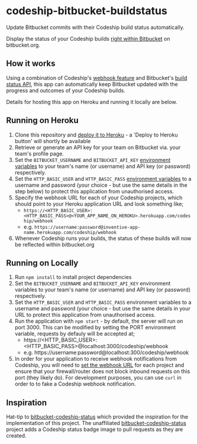 # codeship-bitbucket-buildstatus

Update Bitbucket commits with their Codeship build status automatically.

Display the status of your Codeship builds [right within Bitbucket](http://blog.bitbucket.org/2015/11/18/introducing-the-build-status-api-for-bitbucket-cloud/) on bitbucket.org.

## How it works

Using a combination of Codeship's [webhook feature](https://codeship.com/documentation/integrations/webhooks/) and Bitbucket's [build status API](http://blog.bitbucket.org/2015/11/18/introducing-the-build-status-api-for-bitbucket-cloud/), this app can automatically keep Bitbucket updated with the progress and outcomes of your Codeship builds.

Details for hosting this app on Heroku and running it locally are below.

## Running on Heroku

1. Clone this repository and [deploy it to Heroku](https://devcenter.heroku.com/articles/git#creating-a-heroku-remote) - a 'Deploy to Heroku button' will shortly be available
1. Retrieve or generate an API key for your team on Bitbucket via. your team's profile page.
1. Set the `BITBUCKET_USERNAME` and `BITBUCKET_API_KEY` [environment variables](https://devcenter.heroku.com/articles/config-vars#setting-up-config-vars-for-a-deployed-application) to your team's name (or username) and API key (or password) respectively.
1. Set the `HTTP_BASIC_USER` and `HTTP_BASIC_PASS` [environment variables](https://devcenter.heroku.com/articles/config-vars#setting-up-config-vars-for-a-deployed-application) to a username and password (your choice - but use the same details in the step below) to protect this application from unauthorised access.
1. Specify the webhook URL for each of your Codeship projects, which should point to your Heroku application URL and look something like;
    - `https://<HTTP_BASIC_USER>:<HTTP_BASIC_PASS>@<YOUR_APP_NAME_ON_HEROKU>.herokuapp.com/codeship/webhook`
    - e.g. `https://username:password@inventive-app-name.herokuapp.com/codeship/webhook`
1. Whenever Codeship runs your builds, the status of these builds will now be reflected within bitbucket.org

## Running on Locally

1. Run `npm install` to install project dependencies
1. Set the `BITBUCKET_USERNAME` and `BITBUCKET_API_KEY` environment variables to your team's name (or username) and API key (or password) respectively.
1. Set the `HTTP_BASIC_USER` and `HTTP_BASIC_PASS` environment variables to a username and password (your choice - but use the same details in your URL to protect this application from unauthorised access.
1. Run the application with `npm start` - by default, the server will run on port 3000. This can be modified by setting the PORT environment variable, requests by defauly will be accepted at;
    - https://<HTTP_BASIC_USER>:<HTTP_BASIC_PASS>@localhost:3000/codeship/webhook
    - e.g. https://username:password@localhost:300/codeship/webhook
1. In order for your application to receive webhook notifications from Codeship, you will need to [set the webhook URL](https://codeship.com/documentation/integrations/webhooks/) for each project and ensure that your firewall/router does not block inbound requests on this port (they likely do). For development purposes, you can use `curl` in order to to fake a Codeship webhook notification.

## Inspiration

Hat-tip to [bitbucket-codeship-status](https://github.com/chesleybrown/bitbucket-codeship-status) which provided the inspiration for the implementation of this project. The unaffiliated [bitbucket-codeship-status](https://github.com/chesleybrown/bitbucket-codeship-status) project adds a Codeship status badge image to pull requests as they are created.
